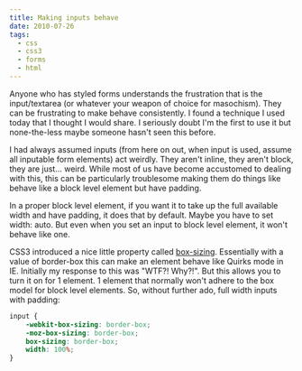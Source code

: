 ```yaml
---
title: Making inputs behave
date: 2010-07-26
tags:
  - css
  - css3
  - forms
  - html
---
```


Anyone who has styled forms understands the frustration that is the input/textarea (or whatever your weapon of choice for masochism). They can be frustrating to make behave consistently. I found a technique I used today that I thought I would share. I seriously doubt I'm the first to use it but none-the-less maybe someone hasn't seen this before.

I had always assumed inputs (from here on out, when input is used, assume all inputable form elements) act weirdly. They aren't inline, they aren't block, they are just... weird. While most of us have become accustomed to dealing with this, this can be particularly troublesome making them do things like behave like a block level element but have padding.

In a proper block level element, if you want it to take up the full available width and have padding, it does that by default. Maybe you have to set width: auto. But even when you set an input to block level element, it won't behave like one.

CSS3 introduced a nice little property called [box-sizing](http://www.css3.info/preview/box-sizing/). Essentially with a value of border-box this can make an element behave like Quirks mode in IE. Initially my response to this was "WTF?! Why?!". But this allows you to turn it on for 1 element. 1 element that normally won't adhere to the box model for block level elements. So, without further ado, full width inputs with padding:

```css
input {
	-webkit-box-sizing: border-box;
	-moz-box-sizing: border-box;
	box-sizing: border-box;
	width: 100%;
}
```
